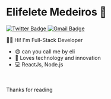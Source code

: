 # Elifelete Medeiros 👋

<a href="https://www.linkedin.com/in/elifelete-medeiros/" target="_blank">
  <img alt="Twitter Badge" src="https://img.shields.io/badge/-Elifelete%20Medeiros-blue?style=flat-square&logo=Linkedin&logoColor=white&link=https://www.linkedin.com/in/elifelete-medeiros/"/>
</a>

<a href="mailto:elifelete31@gmail.com">
  <img alt="Gmail Badge" src="https://img.shields.io/badge/-elifelete31@gmail.com-c14438?style=flat-square&logo=Gmail&logoColor=white&link=mailto:elifelete31@gmail.com"/>
</a>
<br>


🖖🏼  Hi! I'm Full-Stack Developer

- 😄 can you call me by eli
- 🧡 Loves technology and innovation
- :computer: ReactJs, Node.js
<br>

Thanks for reading
